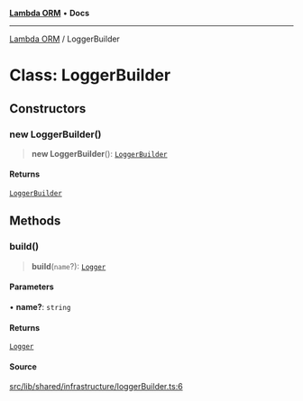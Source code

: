 [**Lambda ORM**](../README.md) • **Docs**

***

[Lambda ORM](../README.md) / LoggerBuilder

# Class: LoggerBuilder

## Constructors

### new LoggerBuilder()

> **new LoggerBuilder**(): [`LoggerBuilder`](LoggerBuilder.md)

#### Returns

[`LoggerBuilder`](LoggerBuilder.md)

## Methods

### build()

> **build**(`name`?): [`Logger`](Logger.md)

#### Parameters

• **name?**: `string`

#### Returns

[`Logger`](Logger.md)

#### Source

[src/lib/shared/infrastructure/loggerBuilder.ts:6](https://github.com/lambda-orm/lambdaorm-base/blob/5d74b344f8322b5f4e53698b0a2759c1bc628a31/src/lib/shared/infrastructure/loggerBuilder.ts#L6)
